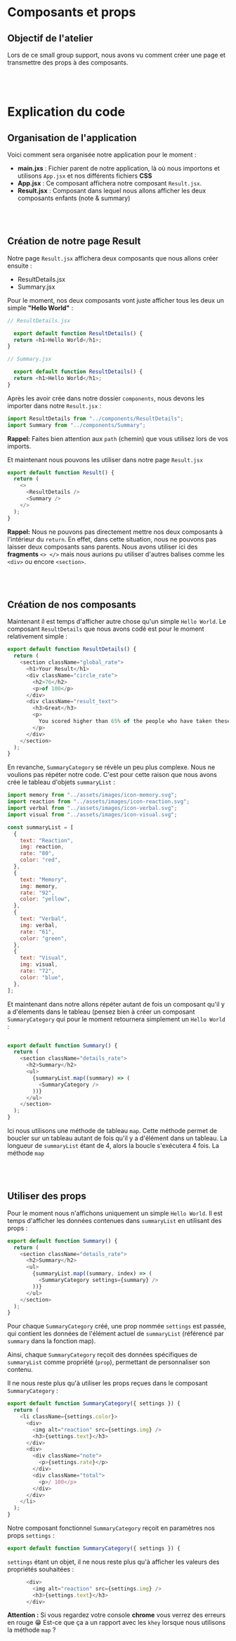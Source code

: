 # Composants et props

## Objectif de l'atelier
Lors de ce small group support, nous avons vu comment créer une page et transmettre des props à des composants.

<br>
<br>

# Explication du code
## Organisation de l'application

Voici comment sera organisée notre application pour le moment :

- **main.jxs** : Fichier parent de notre application, là où nous importons et utilisons `App.jsx` et nos différents fichiers **CSS**
- **App.jsx** : Ce composant affichera notre composant `Result.jsx`. 
- **Result.jsx** : Composant dans lequel nous allons afficher les deux composants enfants (note & summary)

<br>
<br>

## Création de notre page Result

Notre page `Result.jsx` affichera deux composants que nous allons créer ensuite :
- ResultDetails.jsx
- Summary.jsx

Pour le moment, nos deux composants vont juste afficher tous les deux un simple **"Hello World"** :

```js
// ResultDetails.jsx

  export default function ResultDetails() {
  return <h1>Hello World</h1>;
}

// Summary.jsx

  export default function ResultDetails() {
  return <h1>Hello World</h1>;
}
```

Après les avoir crée dans notre dossier `components`, nous devons les importer dans notre `Result.jsx` :

```js
import ResultDetails from "../components/ResultDetails";
import Summary from "../components/Summary";
```

**Rappel:** Faites bien attention aux `path` (chemin) que vous utilisez lors de vos imports.

Et maintenant nous pouvons les utiliser dans notre page `Result.jsx`

```js
export default function Result() {
  return (
    <>
      <ResultDetails />
      <Summary />
    </>
  );
}
```


**Rappel:** Nous ne pouvons pas directement mettre nos deux composants à l'intérieur du `return`. En effet, dans cette situation, nous ne pouvons pas laisser deux composants sans parents. Nous avons utiliser ici des **fragments** `<> </>` mais nous aurions pu utiliser d'autres balises comme les `<div>` ou encore `<section>`.

<br>
<br>

## Création de nos composants

Maintenant il est temps d'afficher autre chose qu'un simple `Hello World`. Le composant `ResultDetails` que nous avons codé est pour le moment relativement simple :

```js
export default function ResultDetails() {
  return (
    <section className="global_rate">
      <h1>Your Result</h1>
      <div className="circle_rate">
        <h2>76</h2>
        <p>of 100</p>
      </div>
      <div className="result_text">
        <h3>Great</h3>
        <p>
          You scored higher than 65% of the people who have taken these tests.
        </p>
      </div>
    </section>
  );
}
```

En revanche, `SummaryCategory` se révèle un peu plus complexe. Nous ne voulions pas répéter notre code. C'est pour cette raison que nous avons crée le tableau d'objets `summaryList` :

```js
import memory from "../assets/images/icon-memory.svg";
import reaction from "../assets/images/icon-reaction.svg";
import verbal from "../assets/images/icon-verbal.svg";
import visual from "../assets/images/icon-visual.svg";

const summaryList = [
  {
    text: "Reaction",
    img: reaction,
    rate: "80",
    color: "red",
  },
  {
    text: "Memory",
    img: memory,
    rate: "92",
    color: "yellow",
  },
  {
    text: "Verbal",
    img: verbal,
    rate: "61",
    color: "green",
  },
  {
    text: "Visual",
    img: visual,
    rate: "72",
    color: "blue",
  },
];
```

Et maintenant dans notre allons répéter autant de fois un composant qu'il y a d'élements dans le tableau (pensez bien à créer un composant `SummaryCategory` qui pour le moment retournera simplement un `Hello World` :

```js

export default function Summary() {
  return (
    <section className="details_rate">
      <h2>Summary</h2>
      <ul>
        {summaryList.map((summary) => (
          <SummaryCategory />
        ))}
      </ul>
    </section>
  );
}

```

Ici nous utilisons une méthode de tableau `map`. Cette méthode permet de boucler sur un tableau autant de fois qu'il y a d'élément dans un tableau.
La longueur de `summaryList` étant de 4, alors la boucle s'exécutera 4 fois. La méthode `map` 

<br>
<br>

## Utiliser des props

Pour le moment nous n'affichons uniquement un simple `Hello World`. Il est temps d'afficher les données contenues dans `summaryList` en utilisant des props :

```js
export default function Summary() {
  return (
    <section className="details_rate">
      <h2>Summary</h2>
      <ul>
        {summaryList.map((summary, index) => (
          <SummaryCategory settings={summary} />
        ))}
      </ul>
    </section>
  );
}
```

Pour chaque `SummaryCategory` créé, une prop nommée `settings` est passée, qui contient les données de l'élément actuel de `summaryList` (référencé par `summary` dans la fonction map). 

Ainsi, chaque `SummaryCategory` reçoit des données spécifiques de `summaryList` comme propriété (`prop`), permettant de personnaliser son contenu.

Il ne nous reste plus qu'à utiliser les props reçues dans le composant `SummaryCategory` :

```js
export default function SummaryCategory({ settings }) {
  return (
    <li className={settings.color}>
      <div>
        <img alt="reaction" src={settings.img} />
        <h3>{settings.text}</h3>
      </div>
      <div>
        <div className="note">
          <p>{settings.rate}</p>
        </div>
        <div className="total">
          <p>/ 100</p>
        </div>
      </div>
    </li>
  );
}
```

Notre composant fonctionnel `SummaryCategory` reçoit en paramètres nos props `settings` :
 ```js
export default function SummaryCategory({ settings }) {
```

`settings` étant un objet, il ne nous reste plus qu'à afficher les valeurs des propriétés souhaitées :

```js
      <div>
        <img alt="reaction" src={settings.img} />
        <h3>{settings.text}</h3>
      </div>
```

**Attention :** Si vous regardez votre console **chrome** vous verrez des erreurs en rouge 😁 Est-ce que ça a un rapport avec les `khey` lorsque nous utilisons la méthode `map` ?





